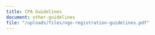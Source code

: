 ```yaml
---
title: CPA Guidelines
document: other-guidelines
file: "/uploads/files/ngo-registration-guidelines.pdf"
---
```


